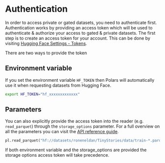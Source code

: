 # Authentication

In order to access private or gated datasets, you need to authenticate first. Authentication works by providing an access token which will be used to authenticate & authorize your access to gated & private datasets. The first step is to create an access token for your account. This can be done by visiting [Hugging Face Settings - Tokens](https://huggingface.co/settings/tokens).

There are two ways to provide the token

## Environment variable

If you set the environment variable `HF_TOKEN` then Polars will automatically use it when requesting datasets from Hugging Face.

```bash
export HF_TOKEN="hf_xxxxxxxxxxxxx"
```

## Parameters

You can also explicitly provide the access token into the reader (e.g. `read_parquet`) through the `storage_options` parameter. For a full overview on all the parameters you can visit the [API reference guide](https://docs.pola.rs/api/python/stable/reference/api/polars.read_parquet.html).

```python
pl.read_parquet("hf://datasets/roneneldan/TinyStories/data/train-*.parquet", storage_options = {'token' : ACCESS_TOKEN})
```

If both environment variable and the storage_options are provided the storage options access token will take precedence.

